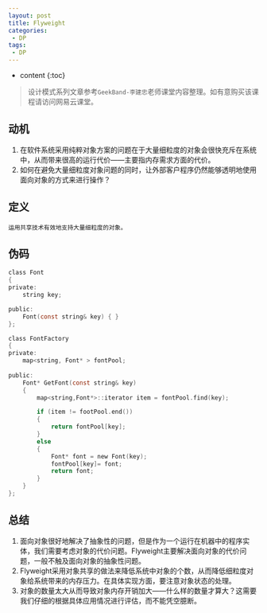 ```yaml
---
layout: post
title: Flyweight
categories: 
 - DP
tags:
 - DP
---
```


* content
{:toc}

> 设计模式系列文章参考`GeekBand-李建忠`老师课堂内容整理。如有意购买该课程请访问网易云课堂。

## 动机

1. 在软件系统采用纯粹对象方案的问题在于大量细粒度的对象会很快充斥在系统中，从而带来很高的运行代价——主要指内存需求方面的代价。
2. 如何在避免大量细粒度对象问题的同时，让外部客户程序仍然能够透明地使用面向对象的方式来进行操作？




## 定义

	运用共享技术有效地支持大量细粒度的对象。

## 伪码

```c
class Font 
{
private:
	string key;

public:
	Font(const string& key) { }
};

class FontFactory
{
private:
	map<string, Font* > fontPool;
    
public:
	Font* GetFont(const string& key)
	{
		map<string,Font*>::iterator item = fontPool.find(key);

		if (item != footPool.end())
		{
			return fontPool[key];
		}
		else
		{
			Font* font = new Font(key);
			fontPool[key]= font;
			return font;
		}
	}
};
```

## 总结

1. 面向对象很好地解决了抽象性的问题，但是作为一个运行在机器中的程序实体，我们需要考虑对象的代价问题。Flyweight主要解决面向对象的代价问题，一般不触及面向对象的抽象性问题。
2. Flyweight采用对象共享的做法来降低系统中对象的个数，从而降低细粒度对象给系统带来的内存压力。在具体实现方面，要注意对象状态的处理。
3. 对象的数量太大从而导致对象内存开销加大——什么样的数量才算大？这需要我们仔细的根据具体应用情况进行评估，而不能凭空臆断。

